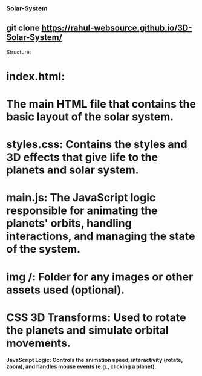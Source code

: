 ﻿### Solar-System

## git clone https://rahul-websource.github.io/3D-Solar-System/

Structure:

# index.html: 
# The main HTML file that contains the basic layout of the solar system.
# styles.css: Contains the styles and 3D effects that give life to the planets and solar system.
# main.js: The JavaScript logic responsible for animating the planets' orbits, handling interactions, and managing the state of the system.
# img /: Folder for any images or other assets used (optional).
# CSS 3D Transforms: Used to rotate the planets and simulate orbital movements.

#### JavaScript Logic: Controls the animation speed, interactivity (rotate, zoom), and handles mouse events (e.g., clicking a planet).


